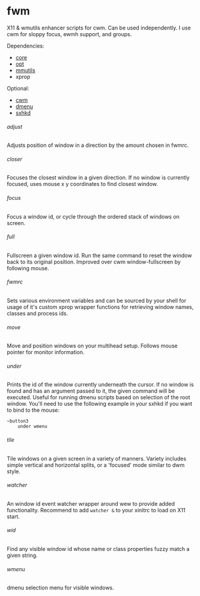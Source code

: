 # fwm

X11 & wmutils enhancer scripts for cwm. Can be used independently. I use cwm
for sloppy focus, ewmh support, and groups.

Dependencies:

- [core](https://github.com/wmutils/core)
- [opt](https://github.com/wmutils/opt)
- [mmutils](https://github.com/pockata/mmutils)
- xprop

Optional:

- [cwm](https://tools.suckless.org/dmenu)
- [dmenu](https://tools.suckless.org/dmenu)
- [sxhkd](https://github.com/baskerville/sxhkd)

###### adjust

Adjusts position of window in a direction by the amount chosen in fwmrc.

###### closer

Focuses the closest window in a given direction. If no window is currently
focused, uses mouse x y coordinates to find closest window.

###### focus

Focus a window id, or cycle through the ordered stack of windows on screen.

###### full

Fullscreen a given window id. Run the same command to reset the window back to
its original position. Improved over cwm window-fullscreen by following mouse.

###### fwmrc

Sets various environment variables and can be sourced by your shell for usage
of it's custom xprop wrapper functions for retrieving window names, classes and
process ids.

###### move

Move and position windows on your multihead setup. Follows mouse pointer for
monitor information.

###### under

Prints the id of the window currently underneath the cursor. If no window is
found and has an argument passed to it, the given command will be executed.
Useful for running dmenu scripts based on selection of the root window. You'll
need to use the following example in your sxhkd if you want to bind to the
mouse:

```
~button3
    under wmenu
```

###### tile

Tile windows on a given screen in a variety of manners. Variety includes simple
vertical and horizontal splits, or a 'focused' mode similar to dwm style.

###### watcher

An window id event watcher wrapper around wew to provide added functionality.
Recommend to add `watcher &` to your xinitrc to load on X11 start.

###### wid

Find any visible window id whose name or class properties fuzzy match a given
string.

###### wmenu

dmenu selection menu for visible windows.
